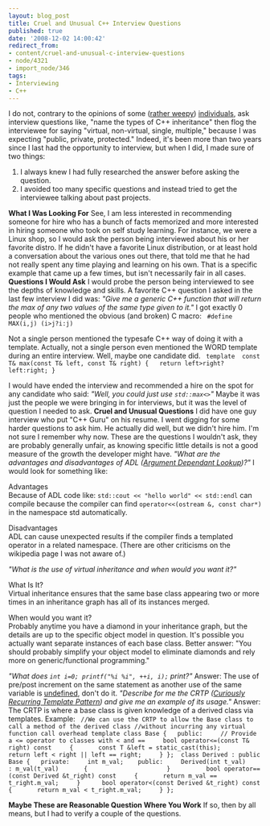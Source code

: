 ```yaml
---
layout: blog_post
title: Cruel and Unusual C++ Interview Questions
published: true
date: '2008-12-02 14:00:42'
redirect_from:
- content/cruel-and-unusual-c-interview-questions
- node/4321
- import_node/346
tags:
- Interviewing
- C++
---
```


I do not, contrary to the opinions of some ([rather weepy](/content/c-inheritance-access-specifiers-previously-types-c-inheritance#comment-6266)) [individuals](/content/c-inheritance-access-specifiers-previously-types-c-inheritance#comment-6240), ask interview questions like, "name the types of C++ inheritance" then flog the interviewee for saying "virtual, non-virtual, single, multiple," because I was expecting "public, private, protected." Indeed, it's been more than two years since I last had the opportunity to interview, but when I did, I made sure of two things:

1.  I always knew I had fully researched the answer before asking the question.
2.  I avoided too many specific questions and instead tried to get the interviewee talking about past projects.

**What I Was Looking For** See, I am less interested in recommending someone for hire who has a bunch of facts memorized and more interested in hiring someone who took on self study learning. For instance, we were a Linux shop, so I would ask the person being interviewed about his or her favorite distro. If he didn't have a favorite Linux distribution, or at least hold a conversation about the various ones out there, that told me that he had not really spent any time playing and learning on his own. That is a specific example that came up a few times, but isn't necessarily fair in all cases. **Questions I Would Ask** I would probe the person being interviewed to see the depths of knowledge and skills. A favorite C++ question I asked in the last few interview I did was: *"Give me a generic C++ function that will return the max of any two values of the same type given to it."* I got exactly 0 people who mentioned the obvious (and broken) C macro: ` #define MAX(i,j) (i>j?i:j)`

Not a single person mentioned the typesafe C++ way of doing it with a template. Actually, not a single person even mentioned the WORD template during an entire interview. Well, maybe one candidate did. ` template  const T& max(const T& left, const T& right) {   return left>right?left:right; }`

I would have ended the interview and recommended a hire on the spot for any candidate who said: *"Well, you could just use `std::max<>`"* Maybe it was just the people we were bringing in for interviews, but it was the level of question I needed to ask. **Cruel and Unusual Questions** I did have one guy interview who put "C++ Guru" on his resume. I went digging for some harder questions to ask him. He actually did well, but we didn't hire him. I'm not sure I remember why now. These are the questions I wouldn't ask, they are probably generally unfair, as knowing specific little details is not a good measure of the growth the developer might have. *"What are the advantages and disadvantages of ADL ([Argument Dependant Lookup](http://en.wikipedia.org/wiki/Argument_dependent_name_lookup))?"* I would look for something like:

Advantages  
Because of ADL code like: `std::cout << "hello world" << std::endl` can compile because the compiler can find `operator<<(ostream &, const char*)` in the namespace std automatically.

Disadvantages  
ADL can cause unexpected results if the compiler finds a templated operator in a related namespace. (There are other criticisms on the wikipedia page I was not aware of.)

*"What is the use of virtual inheritance and when would you want it?"*

What Is It?  
Virtual inheritance ensures that the same base class appearing two or more times in an inheritance graph has all of its instances merged.

When would you want it?  
Probably anytime you have a diamond in your inheritance graph, but the details are up to the specific object model in question. It's possible you actually want separate instances of each base class. Better answer: "You should probably simplify your object model to eliminate diamonds and rely more on generic/functional programming."

*"What does `int i=0; printf("%i %i", ++i, i);` print?"* Answer: The use of pre/post increment on the same statement as another use of the same variable is [undefined](/content/do-you-know-what-i-and-i-really-do), don't do it. *"Describe for me the CRTP ([Curiously Recurring Template Pattern](http://en.wikipedia.org/wiki/Curiously_Recurring_Template_Pattern)) and give me an example of its usage."* Answer: The CRTP is where a base class is given knowledge of a derived class via templates. Example: ` //We can use the CRTP to allow the Base class to call a method of the derived class //without incurring any virtual function call overhead template class Base {   public:     // Provide a <= operator to classes with < and ==     bool operator<=(const T& right) const     {       const T &left = static_cast(this);       return left < right || left == right;     } };  class Derived : public Base {   private:     int m_val;    public:     Derived(int t_val)         : m_val(t_val)       {                      }          bool operator==(const Derived &t_right) const     {       return m_val == t_right.m_val;     }      bool operator<(const Derived &t_right) const     {       return m_val < t_right.m_val;     } };`

**Maybe These are Reasonable Question Where You Work** If so, then by all means, but I had to verify a couple of the questions.
